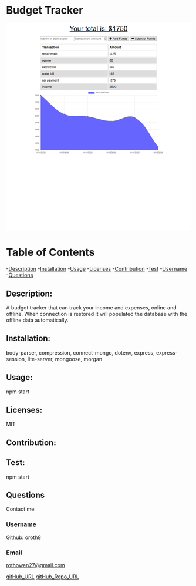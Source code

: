 
# Budget Tracker
![BudgetTrackerScreenShot](public\img\BudgetTracker.png)

# Table of Contents
-[Description](#description)
-[Installation](#installation)
-[Usage](#usage)
-[Licenses](#licenses)
-[Contribution](#contribution)
-[Test](#test)
-[Username](#username)
-[Questions](#questions)


## Description:
 A budget tracker that can track your income and expenses, online and offline. When connection is restored it will populated the database with the offline data automatically.
    

## Installation: 
body-parser, compression, connect-mongo, dotenv, express, express-session, lite-server, mongoose, morgan


## Usage: 
npm start

   
## Licenses: 
MIT


## Contribution: 


    
## Test:
npm start


## Questions



Contact me:
### Username 
Github: oroth8

### Email 
rothowen27@gmail.com

[gitHub_URL](https://github.com/oroth8)
[gitHub_Repo_URL](https://github.com/oroth8/budget_tracker)

